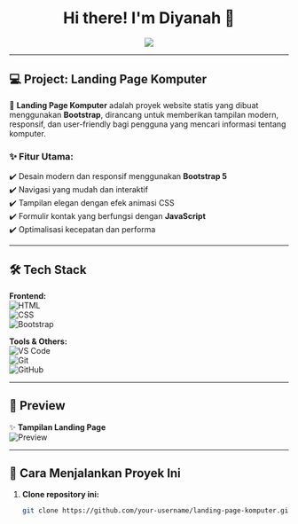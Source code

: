 <h1 align="center">Hi there! I'm Diyanah 🚀</h1>

<p align="center">
  <img src="https://readme-typing-svg.herokuapp.com?font=Fira+Code&weight=600&size=22&pause=1000&color=F7A008&center=true&vCenter=true&width=450&lines=Frontend+Developer;UI/UX+Enthusiast;Building+Awesome+Landing+Pages!" />
</p>

---

## 💻 Project: Landing Page Komputer

🚀 **Landing Page Komputer** adalah proyek website statis yang dibuat menggunakan **Bootstrap**, dirancang untuk memberikan tampilan modern, responsif, dan user-friendly bagi pengguna yang mencari informasi tentang komputer.

### ✨ Fitur Utama:
✔️ Desain modern dan responsif menggunakan **Bootstrap 5**  
✔️ Navigasi yang mudah dan interaktif  
✔️ Tampilan elegan dengan efek animasi CSS  
✔️ Formulir kontak yang berfungsi dengan **JavaScript**  
✔️ Optimalisasi kecepatan dan performa  

---

## 🛠️ Tech Stack
**Frontend:**  
![HTML](https://img.shields.io/badge/-HTML-E34F26?style=flat&logo=html5&logoColor=white)  
![CSS](https://img.shields.io/badge/-CSS-1572B6?style=flat&logo=css3&logoColor=white)  
![Bootstrap](https://img.shields.io/badge/-Bootstrap-7952B3?style=flat&logo=bootstrap&logoColor=white)  

**Tools & Others:**  
![VS Code](https://img.shields.io/badge/-VS%20Code-007ACC?style=flat&logo=visual-studio-code&logoColor=white)  
![Git](https://img.shields.io/badge/-Git-F05032?style=flat&logo=git&logoColor=white)  
![GitHub](https://img.shields.io/badge/-GitHub-181717?style=flat&logo=github&logoColor=white)  

---

## 📸 Preview
✨ **Tampilan Landing Page**  
![Preview](https://via.placeholder.com/900x500?text=Landing+Page+Komputer)

---

## 🚀 Cara Menjalankan Proyek Ini
1. **Clone repository ini:**
   ```bash
   git clone https://github.com/your-username/landing-page-komputer.git
